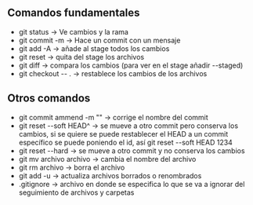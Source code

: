 ## Comandos fundamentales
- git status -> Ve cambios y la rama
- git commit -m -> Hace un commit con un mensaje
- git add -A -> añade al stage todos los cambios
- git reset -> quita del stage los archivos
- git diff -> compara los cambios (para ver en el stage añadir --staged)
- git checkout -- .  -> restablece los cambios de los archivos

## Otros comandos
- git commit ammend -m "" -> corrige el nombre del commit
- git reset --soft HEAD^ -> se mueve a otro commit pero conserva los cambios, si se quiere se puede restablecer el HEAD a un commit específico se puede poniendo el id, así git reset --soft HEAD 1234
- git reset --hard -> se mueve a otro commit y no conserva los cambios
- git mv archivo archivo -> cambia el nombre del archivo
- git rm archivo -> borra el archivo
- git add -u -> actualiza archivos borrados o renombrados
- .gitignore -> archivo en donde se especifica lo que se va a ignorar del seguimiento de archivos y carpetas